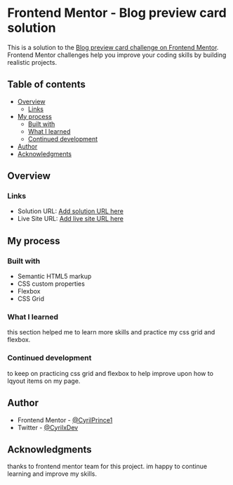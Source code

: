 # Frontend Mentor - Blog preview card solution

This is a solution to the [Blog preview card challenge on Frontend Mentor](https://www.frontendmentor.io/challenges/blog-preview-card-ckPaj01IcS). Frontend Mentor challenges help you improve your coding skills by building realistic projects.

## Table of contents

- [Overview](#overview)
  - [Links](#links)
- [My process](#my-process)
  - [Built with](#built-with)
  - [What I learned](#what-i-learned)
  - [Continued development](#continued-development)
- [Author](#author)
- [Acknowledgments](#acknowledgments)

## Overview

### Links

- Solution URL: [Add solution URL here](https://www.frontendmentor.io/solutions/blog-card-with-css-grid-and-flexbox-SfshUHtwj7)
- Live Site URL: [Add live site URL here](https://blogcard-git-main-cyrilprinces-projects.vercel.app/)

## My process

### Built with

- Semantic HTML5 markup
- CSS custom properties
- Flexbox
- CSS Grid

### What I learned

this section helped me to learn more skills and practice my css grid and flexbox.

### Continued development

to keep on practicing css grid and flexbox to help improve upon how to lqyout items on my page.

## Author

- Frontend Mentor - [@CyrilPrince1](https://www.frontendmentor.io/profile/CyrilPrince1)
- Twitter - [@CyrilxDev](https://www.twitter.com/CyrilxDev)

## Acknowledgments

thanks to frontend mentor team for this project. im happy to continue learning and improve my skills.
